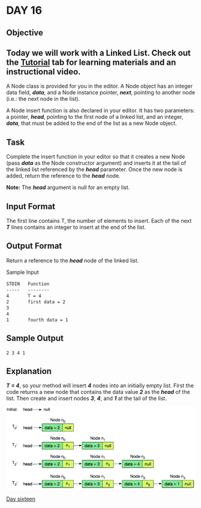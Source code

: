 # DAY 16
## Objective
Today we will work with a Linked List. Check out the 
[Tutorial](https://www.hackerrank.com/challenges/30-linked-list/tutorial) tab for learning materials and an 
instructional video.
-----
A Node class is provided for you in the editor. A Node object has an integer data field, _**data**_, and a Node instance
pointer, _**next**_, pointing to another node (i.e.: the next node in the list).

A Node insert function is also declared in your editor. It has two parameters: a pointer, _**head**_, pointing to the 
first node of a linked list, and an integer, _**data**_, that must be added to the end of the list as a new Node object.

## Task
Complete the insert function in your editor so that it creates a new Node (pass _**data**_ as the Node constructor 
argument) and inserts it at the tail of the linked list referenced by the _**head**_ parameter. Once the new node is
added, return the reference to the _**head**_ node.

**Note:** The _**head**_ argument is null for an empty list.

## Input Format

The first line contains T, the number of elements to insert.
Each of the next _**T**_ lines contains an integer to insert at the end of the list.

## Output Format

Return a reference to the _**head**_ node of the linked list.

Sample Input
````
STDIN   Function
-----   --------
4       T = 4
2       first data = 2
3
4
1       fourth data = 1
````

## Sample Output
````
2 3 4 1
````

## Explanation

_**T = 4**_, so your method will insert _**4**_ nodes into an initially empty list.
First the code returns a new node that contains the data value _**2**_ as the _**head**_ of the list. Then create and 
insert nodes _**3**_, _**4**_, and _**1**_ at the tail of the list.

![Linked list explanation](../imgs/test_day_16_b.png)

[Day sixteen](https://www.hackerrank.com/challenges/30-linked-list/problem?isFullScreen=true)